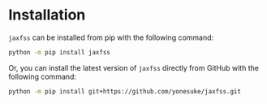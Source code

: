 # Installation

`jaxfss` can be installed from pip with the following command:
```bash
python -m pip install jaxfss
```

Or, you can install the latest version of `jaxfss` directly from GitHub with the following command:
```bash
python -m pip install git+https://github.com/yonesuke/jaxfss.git
```